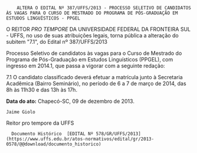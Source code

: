         ALTERA O EDITAL Nº 387/UFFS/2013 - PROCESSO SELETIVO DE CANDIDATOS ÀS VAGAS PARA O CURSO DE MESTRADO DO PROGRAMA DE PÓS-GRADUAÇÃO EM ESTUDOS LINGUÍSTICOS - PPGEL  

O REITOR *PRO TEMPORE* DA UNIVERSIDADE FEDERAL DA FRONTEIRA SUL - UFFS, no uso de suas atribuições legais, torna pública a alteração do subitem "7.1", do Edital nº 387/UFFS/2013

 Processo Seletivo de candidatos às vagas para o Curso de Mestrado do Programa de Pós-Graduação em Estudos Linguísticos (PPGEL), com ingresso em 2014.1, que passa a vigorar com a seguinte redação:

 7.1 O candidato classificado deverá efetuar a matrícula junto à Secretaria Acadêmica (Bairro Seminário), no período de 6 a 7 de março de 2014, das 8h às 11h30 e das 13h às 17h.

  

   **Data do ato:** Chapecó-SC, 09 de dezembro de 2013.   
 

    Jaime Giolo   
 Reitor pro tempore da UFFS 

      Documento Histórico  [EDITAL Nº 578/GR/UFFS/2013](https://www.uffs.edu.br/atos-normativos/edital/gr/2013-0578/@@download/documento_historico)     
      